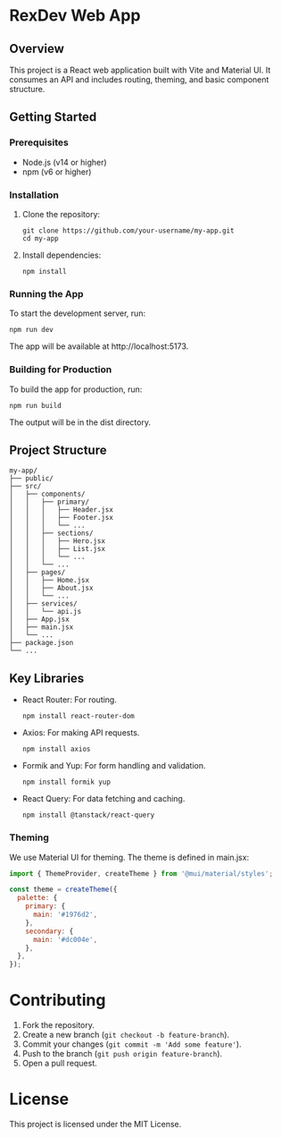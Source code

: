 # RexDev Web App

## Overview
This project is a React web application built with Vite and Material UI. It consumes an API and includes routing, theming, and basic component structure.

## Getting Started
### Prerequisites
- Node.js (v14 or higher)
- npm (v6 or higher)

### Installation
1. Clone the repository:
    ```
    git clone https://github.com/your-username/my-app.git
    cd my-app
    ```
2. Install dependencies:
    ```
    npm install
    ```


### Running the App
To start the development server, run:
```
npm run dev
```
The app will be available at http://localhost:5173.


### Building for Production
To build the app for production, run:
```
npm run build
```
The output will be in the dist directory.


## Project Structure
```
my-app/
├── public/
├── src/
│   ├── components/
│   │   ├── primary/
│   │   │   ├── Header.jsx
│   │   │   ├── Footer.jsx
│   │   │   └── ...
│   │   ├── sections/
│   │   │   ├── Hero.jsx
│   │   │   ├── List.jsx
│   │   │   └── ...
│   │   └── ...
│   ├── pages/
│   │   ├── Home.jsx
│   │   ├── About.jsx
│   │   └── ...
│   ├── services/
│   │   └── api.js
│   ├── App.jsx
│   ├── main.jsx
│   └── ...
├── package.json
└── ...
```

## Key Libraries
- React Router: For routing.
    ```
    npm install react-router-dom
    ```

- Axios: For making API requests.
    ```
    npm install axios
    ```

- Formik and Yup: For form handling and validation.
    ```
    npm install formik yup
    ```

- React Query: For data fetching and caching.
    ```
    npm install @tanstack/react-query
    ```

### Theming
We use Material UI for theming. The theme is defined in main.jsx:
```jsx
import { ThemeProvider, createTheme } from '@mui/material/styles';

const theme = createTheme({
  palette: {
    primary: {
      main: '#1976d2',
    },
    secondary: {
      main: '#dc004e',
    },
  },
});
```


# Contributing
1. Fork the repository.
2. Create a new branch (`git checkout -b feature-branch`).
3. Commit your changes (`git commit -m 'Add some feature'`).
4. Push to the branch (`git push origin feature-branch`).
5. Open a pull request.

# License
This project is licensed under the MIT License.